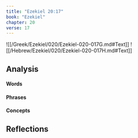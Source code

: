 ```yaml
---
title: "Ezekiel 20:17"
book: "Ezekiel"
chapter: 20
verse: 17
---
```

![[/Greek/Ezekiel/020/Ezekiel-020-017G.md#Text]]
![[/Hebrew/Ezekiel/020/Ezekiel-020-017H.md#Text]]

## Analysis

#### Words

#### Phrases

#### Concepts

## Reflections
